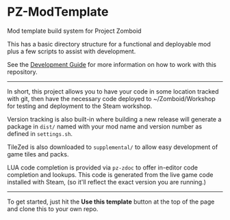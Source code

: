 # PZ-ModTemplate

Mod template build system for Project Zomboid

This has a basic directory structure for a functional and deployable mod plus a few scripts to assist with development.

See the [Development Guide](DEVELOPMENT.md) for more information on how to work with this repository.

---

In short, this project allows you to have your code in some location tracked with git, then have the necessary code
deployed to ~/Zomboid/Workshop for testing and deployment to the Steam workshop.

Version tracking is also built-in where building a new release will generate a package in `dist/`
named with your mod name and version number as defined in `settings.sh`.

TileZed is also downloaded to `supplemental/` to allow easy development of game tiles and packs.

LUA code completion is provided via `pz-zdoc` to offer in-editor code completion and lookups.
This code is generated from the live game code installed with Steam, (so it'll reflect the exact version you are running.)

---

To get started, just hit the **Use this template** button at the top of the page and clone this to your own repo.
